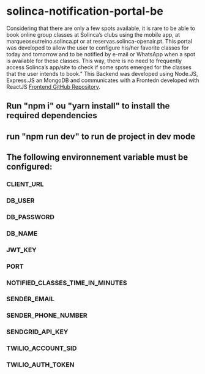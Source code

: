 # solinca-notification-portal-be

Considering that there are only a few spots available, it is rare to be able to book online group classes at Solinca’s clubs using the mobile app, at marqueoseutreino.solinca.pt or at reservas.solinca-openair.pt. This portal was developed to allow the user to configure his/her favorite classes for today and tomorrow and to be notified by e-mail or WhatsApp when a spot is available for these classes. This way, there is no need to frequently access Solinca’s app/site to check if some spots emerged for the classes that the user intends to book."
This Backend was developed using Node.JS, Express.JS an MongoDB and communicates with a Frontedn developed with ReactJS [Frontend GitHub Repository](https://github.com/marianapatcosta/solinca-notification-portal-fe). 


## Run "npm i" ou "yarn install" to install the required dependencies
## run "npm run dev" to run de project in dev mode

## The following environnement variable must be configured:
### CLIENT_URL
### DB_USER
### DB_PASSWORD
### DB_NAME
### JWT_KEY
### PORT
### NOTIFIED_CLASSES_TIME_IN_MINUTES
### SENDER_EMAIL
### SENDER_PHONE_NUMBER
### SENDGRID_API_KEY
### TWILIO_ACCOUNT_SID
### TWILIO_AUTH_TOKEN
